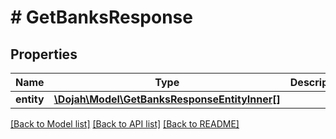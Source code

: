 # # GetBanksResponse

## Properties

Name | Type | Description | Notes
------------ | ------------- | ------------- | -------------
**entity** | [**\Dojah\Model\GetBanksResponseEntityInner[]**](GetBanksResponseEntityInner.md) |  | [optional]

[[Back to Model list]](../../README.md#models) [[Back to API list]](../../README.md#endpoints) [[Back to README]](../../README.md)
